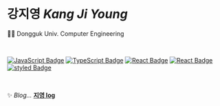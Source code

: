 # 강지영 *Kang Ji Young*

👩‍🎓 Dongguk Univ. Computer Engineering  

<br/>

[![JavaScript Badge](https://img.shields.io/badge/JavaScript-F7DF1E?style=flat-square&logo=JavaScript&logoColor=white)](https://javascript.info/)
[![TypeScript Badge](https://img.shields.io/badge/Typescript-235A97?style=flat-square&logo=Typescript&logoColor=white)](https://www.typescriptlang.org/)
[![React Badge](https://img.shields.io/badge/React-61DAFB?style=flat-square&logo=React&logoColor=white)](https://reactjs.org/)
[![React Badge](https://img.shields.io/badge/Redux-764abc?style=flat-square&logo=Redux&logoColor=white)](https://redux.js.org/)
[![styled Badge](https://img.shields.io/badge/Styled-DB7093?style=flat-square&logo=styled-components&logoColor=white)](https://www.apollographql.com/)

<br/>

✨ *Blog...*  **[지영 log](https://velog.io/@zzi99)** 

